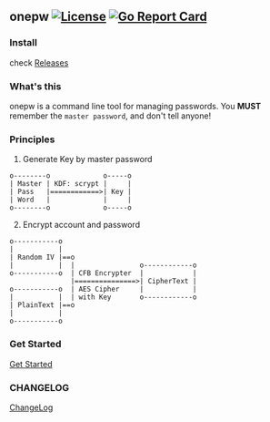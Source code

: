 ## onepw [![License](http://img.shields.io/badge/license-mit-blue.svg?style=flat-square)](https://raw.githubusercontent.com/mkideal/onepw/master/LICENSE) [![Go Report Card](https://goreportcard.com/badge/github.com/mkideal/onepw)](https://goreportcard.com/report/github.com/mkideal/onepw)

### Install

check [Releases](https://github.com/cloud-org/onepw/releases)

### What's this

onepw is a command line tool for managing passwords. You **MUST** remember the `master password`, and don't tell anyone!

### Principles

1. Generate Key by master password

```
o--------o             o-----o
| Master | KDF: scrypt |     |
| Pass   |============>| Key |
| Word   |             |     |
o--------o             o-----o
```

2. Encrypt account and password

```
o-----------o
|           |
| Random IV |==o
|           |  |                o------------o
o-----------o  | CFB Encrypter  |            |
               |===============>| CipherText |
o-----------o  | AES Cipher     |            |
|           |  | with Key       o------------o
| PlainText |==o
|           |
o-----------o
```

### Get Started

[Get Started](./quickstart.md)

### CHANGELOG

[ChangeLog](./CHANGELOG.md)
